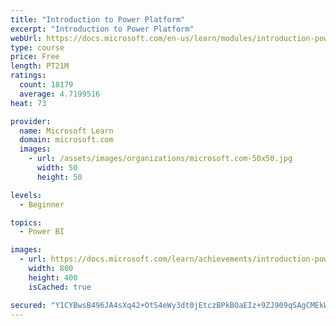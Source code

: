 ```yaml
---
title: "Introduction to Power Platform"
excerpt: "Introduction to Power Platform"
webUrl: https://docs.microsoft.com/en-us/learn/modules/introduction-power-platform/
type: course
price: Free
length: PT21M
ratings:
  count: 18179
  average: 4.7199516
heat: 73

provider:
  name: Microsoft Learn
  domain: microsoft.com
  images:
    - url: /assets/images/organizations/microsoft.com-50x50.jpg
      width: 50
      height: 50

levels:
  - Beginner

topics:
  - Power BI

images:
  - url: https://docs.microsoft.com/learn/achievements/introduction-power-platform-social.png
    width: 800
    height: 400
    isCached: true

secured: "Y1CYBwsB496JA4sXq42+OtS4eWy3dt0jEtczBPkBOaEIz+9ZJ909qSAgCMEkWUHzd1ZtQNJ+xgQhELYZmJqp6LpUtSa0HiKJ9rHOiCwqgkP9R2C6ats4k/mN2QIynNGQXXKWI/5By1UCmCb/DMAWpbCfw0hRVhhPhUZ/w0pAF+Fc4p4zGrz63No/2mr8bjK7yJS38mBvdR3hMWRXc3CPo/u5GkYOGYiPWwtaITsPMFQRfoVfGxaM8e2XwqE2aFWh4FXMBWEn+SgTMmycnEWWCnSDHILxCNCcyaHE/MFZP1l/aYjKyGOgc3lWssHhFeTjAwxNSRLVHhc68SIHF6u/hFACf1rZfh1j3fMmNVWehjrJ4O6PY+azCl0tLcdeDvMqIyHRFzp9pI/jiC9/B8xB6bkn7icysrnxm+vG6l6cfGhXe5mAe+SCCki5TsJ9BKNv;1AkQDwPgWtv0ve+HHCn/bQ=="
---
```


